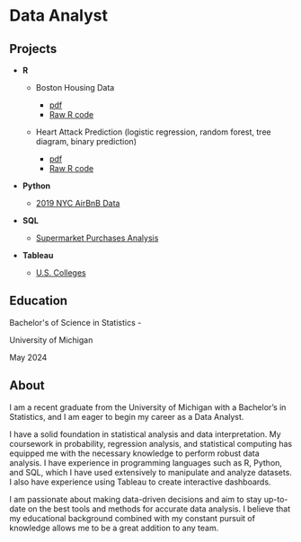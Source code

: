 # Data Analyst

## Projects
- **R**
  - Boston Housing Data
      - [pdf](https://github.com/jbrown124/portfolio/blob/main/code/R/Boston_Housing_Analysis.pdf)
      - [Raw R code](https://github.com/jbrown124/portfolio/blob/main/code/R/Boston_Housing_Analysis.Rmd) 
   
  - Heart Attack Prediction (logistic regression, random forest, tree diagram, binary prediction)
      - [pdf](https://github.com/jbrown124/portfolio/blob/main/code/R/Heart%20Attack%20Prediction.pdf) 
      - [Raw R code](https://github.com/jbrown124/portfolio/blob/main/code/R/Heart%20Attack%20Analysis.Rmd) 

- **Python**
  - [2019 NYC AirBnB Data](https://github.com/jbrown124/portfolio/blob/main/code/Python/AirBnB_Analysis.ipynb)
 
- **SQL**
  - [Supermarket Purchases Analysis](https://github.com/jbrown124/portfolio/blob/main/code/SQL/supermarket.sql)

- **Tableau**
  - [U.S. Colleges](https://public.tableau.com/app/profile/jamese.brown/viz/practice2_17220214056670/Dashboard1)

## Education
Bachelor's of Science in Statistics - 

University of Michigan 

May 2024

## About
I am a recent graduate from the University of Michigan with a Bachelor’s in Statistics, and I am eager to begin my career as a Data Analyst.

I have a solid foundation in statistical analysis and data interpretation. My coursework in probability, regression analysis, and statistical computing has equipped me with the necessary knowledge to perform robust data analysis. I have experience in programming languages such as R, Python, and SQL, which I have used extensively to manipulate and analyze datasets. I also have experience using Tableau to create interactive dashboards.

I am passionate about making data-driven decisions and aim to stay up-to-date on the best tools and methods for accurate data analysis. I believe that my educational background combined with my constant pursuit of knowledge allows me to be a great addition to any team.


